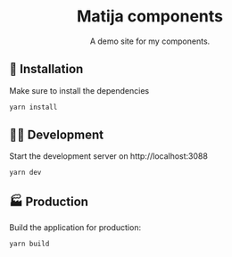 <h1 align=center>Matija components</h1>
<p align=center>A demo site for my components.</p>

## 🚀 Installation

Make sure to install the dependencies

```bash
yarn install
```

## 👩‍💻 Development

Start the development server on http://localhost:3088

```bash
yarn dev
```

## 🏭 Production

Build the application for production:

```bash
yarn build
```
